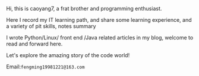 Hi, this is caoyang7, a frat brother and programming enthusiast.


Here I record my IT learning path, and share some learning experience, and a variety of pit skills, notes summary


I wrote Python/Linux/ front end /Java related articles in my blog, welcome to read and forward here.


Let's explore the amazing story of the code world!

Email:`fengming19981221@163.com`